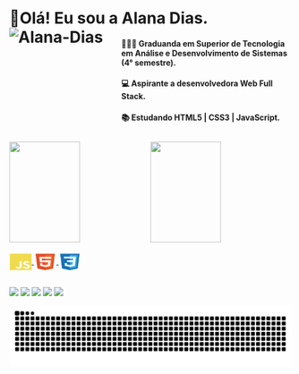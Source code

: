 # 👋Olá! Eu sou a Alana Dias. <img align="left" alt="Alana-Dias"  height="200" width="200" src="https://imagizer.imageshack.com/img923/5049/jiLWdU.gif">

#### 👩🏽‍🎓 Graduanda em Superior de Tecnologia em Análise e Desenvolvimento de Sistemas (4° semestre).
#### 💻 Aspirante a desenvolvedora Web Full Stack.
#### 📚 Estudando  HTML5 | CSS3 | JavaScript.

##

 <div>
  <a href="beacons.page/alanadias">
  <img height="180em" width="50%" src="https://github-readme-stats.vercel.app/api?username=alanadias&show_icons=true&theme=dracula&include_all_commits=true&count_private=true"/>
  <img align="right" height="180em" width="50%" src="https://github-readme-stats.vercel.app/api/top-langs/?username=alanadias&layout=compact&langs_count=7&theme=dracula"/>
</div>

 <div style="display: inline_block"><br>
   <img align="center" alt="Alana-Js" height="30" width="40" src="https://raw.githubusercontent.com/devicons/devicon/master/icons/javascript/javascript-plain.svg">
   <img align="center" alt="Alana-HTML" height="30" width="40" src="https://raw.githubusercontent.com/devicons/devicon/master/icons/html5/html5-original.svg">
   <img align="center" alt="Alana-CSS" height="30" width="40" src="https://raw.githubusercontent.com/devicons/devicon/master/icons/css3/css3-original.svg">
</div>
 
 ##
 
 <div> 
  <a href="https://www.youtube.com/channel/UCZiY0O7qWZ0OUXUXgZma5LA/featured" target="_blank"><img src="https://img.shields.io/badge/YouTube-FF0000?style=for-the-badge&logo=youtube&logoColor=white" target="_blank"></a>
  <a href="https://www.instagram.com/ads.pict/" target="_blank"><img src="https://img.shields.io/badge/-Instagram-%23E4405F?style=for-the-badge&logo=instagram&logoColor=white" target="_blank"></a>
 	<a href="https://twitter.com/AlanaDi91420009" target="_blank"><img src="https://img.shields.io/badge/Twitch-9146FF?style=for-the-badge&logo=twitch&logoColor=white" target="_blank"></a>
 <a href = "mailto:ads.pict@gmail.com"><img src="https://img.shields.io/badge/-Gmail-%23333?style=for-the-badge&logo=gmail&logoColor=white" target="_blank"></a>
  <a href="https://www.linkedin.com/in/alana-dias-51059b20a/" target="_blank"><img src="https://img.shields.io/badge/-LinkedIn-%230077B5?style=for-the-badge&logo=linkedin&logoColor=white" target="_blank"></a> 
 
  ![Snake animation](https://github.com/alanadias/alanadias/blob/output/github-contribution-grid-snake.svg) 
 
</div>




